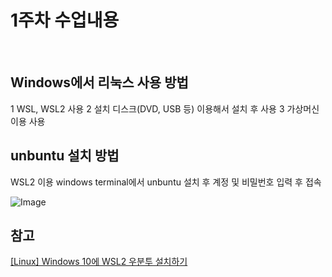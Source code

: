 <h1>1주차 수업내용</h1>
<br>
<h2>Windows에서 리눅스 사용 방법</h2>
1 WSL, WSL2 사용
2 설치 디스크(DVD, USB 등) 이용해서 설치 후 사용
3 가상머신 이용 사용
<br>
<h2>unbuntu 설치 방법</h2>
<p>WSL2 이용 windows terminal에서 unbuntu 설치 후 계정 및 비밀번호 입력 후 접속</p>

![Image](https://github.com/user-attachments/assets/539adc61-cae6-408c-a4af-500623040306)
<h2>참고</h2>

[[Linux] Windows 10에 WSL2 우분투 설치하기](https://velog.io/@pikamon/Linux-3)

